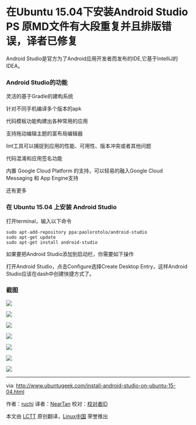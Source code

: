 
在Ubuntu 15.04下安装Android Studio
PS 原MD文件有大段重复并且排版错误，译者已修复
================================================================================

Android Studio是官方为了Android应用开发者而发布的IDE,它基于IntelliJ的IDEA。

### Android Studio的功能 ###

灵活的基于Gradle的建构系统

针对不同手机编译多个版本的apk

代码模板功能构建出各种常用的应用

支持拖动编辑主题的富布局编辑器

lint工具可以捕捉到应用的性能、可用性、版本冲突或者其他问题

代码混淆和应用签名功能

内置 Google Cloud Platform 的支持，可以轻易的融入Google Cloud Messaging 和 App Engine支持

还有更多



### 在 Ubuntu 15.04 上安装 Android Studio ###

打开terminal，输入以下命令

    sudo apt-add-repository ppa:paolorotolo/android-studio
    sudo apt-get update
    sudo apt-get install android-studio


如果要把Android Studio添加到启动栏，你需要如下操作

打开Android Studio，点击Configure选择Create Desktop Entry，这样Android Studio应该在dash中创建快捷方式了。

### 截图 ###

![](http://www.ubuntugeek.com/wp-content/uploads/2015/05/12.png)

![](http://www.ubuntugeek.com/wp-content/uploads/2015/05/23.png)

![](http://www.ubuntugeek.com/wp-content/uploads/2015/05/31.png)

![](http://www.ubuntugeek.com/wp-content/uploads/2015/05/41.png)

![](http://www.ubuntugeek.com/wp-content/uploads/2015/05/5.png)

![](http://www.ubuntugeek.com/wp-content/uploads/2015/05/6.png)

![](http://www.ubuntugeek.com/wp-content/uploads/2015/05/7.png)

--------------------------------------------------------------------------------

via: http://www.ubuntugeek.com/install-android-studio-on-ubuntu-15-04.html

作者：[ruchi][a]
译者：[NearTan](https://github.com/NearTan)
校对：[校对者ID](https://github.com/校对者ID)

本文由 [LCTT](https://github.com/LCTT/TranslateProject) 原创翻译，[Linux中国](https://linux.cn/) 荣誉推出

[a]:http://www.ubuntugeek.com/author/ubuntufix